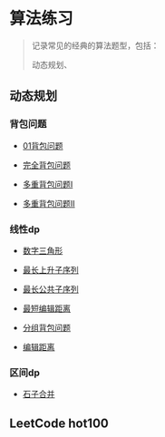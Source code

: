 # 算法练习

> 记录常见的经典的算法题型，包括：
>
> 动态规划、

## 动态规划

### 背包问题

- [01背包问题](https://www.acwing.com/problem/content/2/)

- [完全背包问题](https://www.acwing.com/problem/content/3/)

- [多重背包问题I](https://www.acwing.com/problem/content/4/)

- [多重背包问题II](https://www.acwing.com/problem/content/description/5/)

### 线性dp

- [数字三角形](https://www.acwing.com/problem/content/description/900/)

- [最长上升子序列](https://www.acwing.com/activity/content/problem/content/1003/)

- [最长公共子序列](https://www.acwing.com/activity/content/problem/content/1005/)

- [最短编辑距离](https://www.acwing.com/activity/content/problem/content/1094/)

- [分组背包问题](https://www.acwing.com/problem/content/9/)

- [编辑距离](https://www.acwing.com/activity/content/problem/content/1006/)

### 区间dp

- [石子合并](https://www.acwing.com/problem/content/description/284/)

## LeetCode hot100
